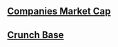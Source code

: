
## [Companies Market Cap](https://companiesmarketcap.com/)

## [Crunch Base](https://www.crunchbase.com/discover/organization.companies)